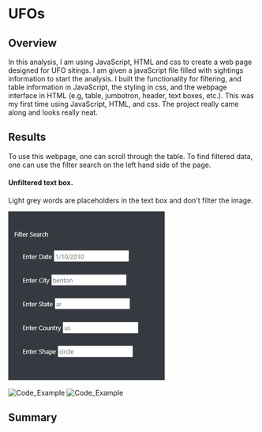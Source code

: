 # UFOs

## Overview
In this analysis, I am using JavaScript, HTML and css to create a web page designed for UFO sitings. I am given a javaScript file filled with sightings information to start the analysis. I built the functionality for filtering, and table information in JavaScript, the styling in css, and the webpage interface in HTML (e.g, table, jumbotron, header, text boxes, etc.). This was my first time using JavaScript, HTML, and css. The project really came along and looks really neat. 

## Results
To use this webpage, one can scroll through the table. To find filtered data, one can use the filter search on the left hand side of the page.  

#### Unfiltered text box. 
Light grey words are placeholders in the text box and don't filter the image.

![Code_Example](/static/images/Unfiltered_filter_box.PNG)


![Code_Example](/Resources/Code_Example.PNG)
![Code_Example](/Resources/Code_Example.PNG)

## Summary
